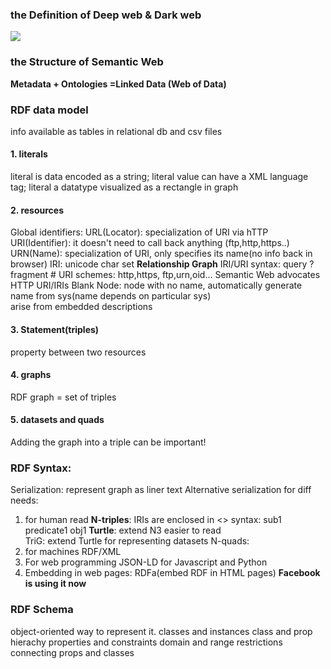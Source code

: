 ### the Definition of Deep web & Dark web
![](http://www.learnenglishwithwill.com/wp-content/uploads/2017/09/dark-net-dark-web-deep-net.jpg)
### the Structure of Semantic Web
**Metadata + Ontologies =Linked Data (Web of Data)**

### RDF data model 
info available as tables in relational db and csv files

#### 1. literals
literal is data encoded as a string;
literal value can have a XML language tag;
literal         a datatype
visualized as a rectangle in graph
#### 2. resources
Global identifiers: 
URL(Locator): specialization of URI via hTTP
URI(Identifier): it doesn't need to call back anything (ftp,http,https..)
URN(Name):  specialization of URI, only specifies its name(no info back in browser)
IRI: unicode char set
**Relationship Graph**
IRI/URI syntax: query ? fragment #
URI schemes: http,https, ftp,urn,oid...
Semantic Web advocates HTTP URI/IRIs
Blank Node: node with no name, automatically generate name from sys(name depends on particular sys)   
arise from embedded descriptions   
#### 3. Statement(triples)
property between two resources  
#### 4. graphs
RDF graph = set of triples  
#### 5. datasets and quads
Adding the graph into a triple can be important!  

### RDF Syntax: 
Serialization: represent graph as liner text
Alternative serialization for diff needs: 
1. for human read
**N-triples**:
IRIs are enclosed in <>
syntax: sub1 predicate1 obj1
**Turtle**: extend N3 easier to read  
TriG: extend Turtle for representing datasets
N-quads: 
2. for machines
RDF/XML
3. For web programming
JSON-LD for Javascript and Python
4. Embedding in web pages: 
RDFa(embed RDF in HTML pages) **Facebook is using it now**

### RDF Schema
object-oriented way to represent it.
classes and instances
class and prop hierachy
properties and constraints
domain and range restrictions connecting props and classes


